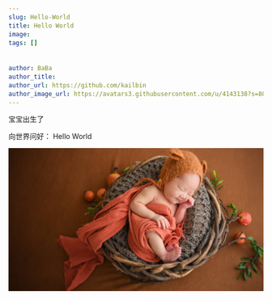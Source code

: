 ```yaml
---
slug: Hello-World
title: Hello World
image: 
tags: []


author: BaBa
author_title: 
author_url: https://github.com/kailbin
author_image_url: https://avatars3.githubusercontent.com/u/4143138?s=80&v=4
---
```




宝宝出生了

<!--truncate-->

向世界问好： Hello World

![](/photo/2020-09-11-New-Baby/orange-fly.jpeg)

<br />

<br />

